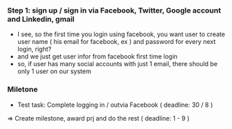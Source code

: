 ### Step 1: sign up / sign in via Facebook, Twitter, Google account and Linkedin, gmail
  + I see, so the first time you login using facebook, you want user to create user name ( his email for facebook, ex ) and password for every next login, right? 
  + and we just get user infor from facebook first time login
  + so, if user has many social accounts with just 1 email, there should be only 1 user on our system
  
### Miletone

- Test task: Complete logging in / outvia Facebook ( deadline: 30 / 8 )

=> Create milestone, award prj and do the rest ( deadline: 1 - 9 )

